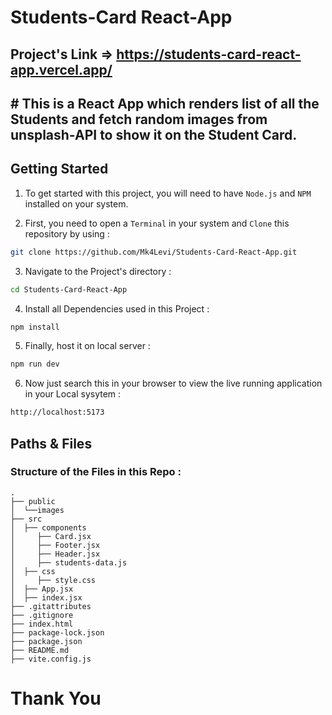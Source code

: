 # Students-Card React-App

## Project's Link => https://students-card-react-app.vercel.app/

## # This is a React App which renders list of all the Students and fetch random images from unsplash-API to show it on the Student Card.

<h2>Getting Started</h2>

1. To get started with this project, you will need to have `Node.js` and `NPM` installed on your system.

2. First, you need to open a `Terminal` in your system and `Clone` this repository by using :

```bash
git clone https://github.com/Mk4Levi/Students-Card-React-App.git
```

3. Navigate to the Project's directory :

```bash
cd Students-Card-React-App
```

4. Install all Dependencies used in this Project :

```bash
npm install
```

5. Finally, host it on local server :

```bash
npm run dev
```

6. Now just search this in your browser to view the live running application in your Local sysytem :

```bash
http://localhost:5173
```

<h2>Paths & Files</h2>

### Structure of the Files in this Repo :

```text
.
├── public
│  └──images
├── src
│  ├── components
│     ├── Card.jsx
│     ├── Footer.jsx
│     ├── Header.jsx
│     ├── students-data.js
│  ├── css
│     ├── style.css
│  ├── App.jsx
│  ├── index.jsx
├── .gitattributes
├── .gitignore
├── index.html
├── package-lock.json
├── package.json
├── README.md
├── vite.config.js
```

# Thank You
